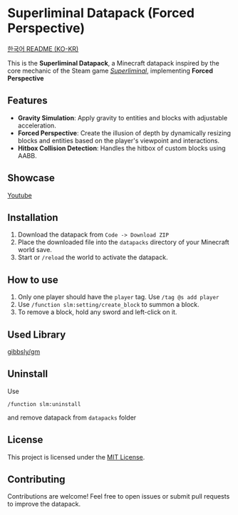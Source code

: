 # Superliminal Datapack (Forced Perspective)

[한국어 README (KO-KR)](README-KR.md)

This is the **Superliminal Datapack**, a Minecraft datapack inspired by the core mechanic of the Steam game _[Superliminal](https://store.steampowered.com/app/1049410/Superliminal/)_, implementing **Forced Perspective**

## Features

- **Gravity Simulation**: Apply gravity to entities and blocks with adjustable acceleration.
- **Forced Perspective**: Create the illusion of depth by dynamically resizing blocks and entities based on the player's viewpoint and interactions.
- **Hitbox Collision Detection**: Handles the hitbox of custom blocks using AABB.

## Showcase

[Youtube](https://youtu.be/0aqticgqvFc?si=7EEKlqR5OXqLKnSs)

## Installation

1. Download the datapack from `Code -> Download ZIP`
2. Place the downloaded file into the `datapacks` directory of your Minecraft world save.
3. Start or `/reload` the world to activate the datapack.

## How to use

1. Only one player should have the `player` tag. Use `/tag @s add player`
2. Use `/function slm:setting/create_block` to summon a block.
3. To remove a block, hold any sword and left-click on it.

## Used Library

[gibbsly/gm](https://github.com/gibbsly/gm)

## Uninstall

Use

```mcfunction
/function slm:uninstall
```

and remove datapack from `datapacks` folder

## License

This project is licensed under the [MIT License](LICENSE).

## Contributing

Contributions are welcome! Feel free to open issues or submit pull requests to improve the datapack.
